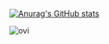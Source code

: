 [![Anurag's GitHub stats](https://github-readme-stats.vercel.app/api?username=0xDopamine&count_private=true&&theme=gotham)](https://github.com/anuraghazra/github-readme-stats)

<img src="https://github-readme-stats.vercel.app/api/top-langs?username=0xDopamine&show_icons=true&locale=en&layout=compact&theme=gotham" alt="ovi" />

